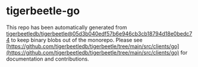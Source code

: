 # tigerbeetle-go
This repo has been automatically generated from [tigerbeetledb/tigerbeetle@05d3b040edf57b6e946cb3cb18794d18e0bedc74](https://github.com/tigerbeetledb/tigerbeetle/commit/05d3b040edf57b6e946cb3cb18794d18e0bedc74) to keep binary blobs out of the monorepo. Please see [https://github.com/tigerbeetledb/tigerbeetle/tree/main/src/clients/go](https://github.com/tigerbeetledb/tigerbeetle/tree/main/src/clients/go) for documentation and contributions.
